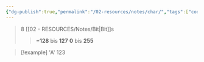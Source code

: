 ```yaml
---
{"dg-publish":true,"permalink":"/02-resources/notes/char/","tags":["code","speicher"],"noteIcon":"","updated":"2025-08-26T16:35:02.839+02:00"}
---
```


>8 [[02 - RESOURCES/Notes/Bit\|Bit]]s
>>**−128** bis **127**
>>**0** bis **255**

>[!example] 
>'A'
>123
>